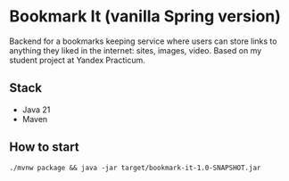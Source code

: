 # Bookmark It (vanilla Spring version)

Backend for a bookmarks keeping service where users can store links to
anything they liked in the internet: sites, images, video. Based on my
student project at Yandex Practicum.

## Stack

- Java 21
- Maven

## How to start

`./mvnw package && java -jar target/bookmark-it-1.0-SNAPSHOT.jar`
